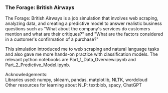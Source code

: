 ### The Forage: British Airways  
The Forage: British Airways is a job simulation that involves web scraping, analyzing data, and creating a predictive model to answer realistic business questions such as "What about the company's services do customers mention and what are their critiques?" and "What are the factors considered in a customer's confirmation of a purchase?"  

This simulation introduced me to web scraping and natural language tasks and also gave me more hands-on practice with classification models. 
The relevant python notebooks are Part_1_Data_Overview.ipynb and Part_2_Predictive_Model.ipynb.

Acknowledgements:  
Libraries used: numpy, sklearn, pandas, matplotlib, NLTK, wordcloud  
Other resources for learning about NLP: textblob, spacy, ChatGPT
